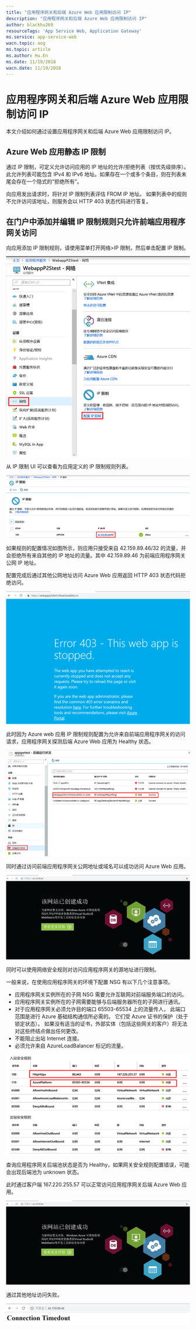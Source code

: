 ```yaml
---
title: "应用程序网关和后端 Azure Web 应用限制访问 IP"
description: "应用程序网关和后端 Azure Web 应用限制访问 IP"
author: blackhu269
resourceTags: 'App Service Web, Application Gateway'
ms.service: app-service-web
wacn.topic: aog
ms.topic: article
ms.author: Hu.En
ms.date: 11/19/2018
wacn.date: 11/19/2018
---
```


# 应用程序网关和后端 Azure Web 应用限制访问 IP

本文介绍如何通过设置应用程序网关和后端 Azure Web 应用限制访问 IP。

## Azure Web 应用静态 IP 限制

通过 IP 限制，可定义允许访问应用的 IP 地址的允许/拒绝列表（按优先级排序）。此允许列表可能包含 IPv4 和 IPv6 地址。如果存在一个或多个条目，则在列表末尾会存在一个隐式的“拒绝所有”。

向应用发出请求时，将针对 IP 限制列表评估 FROM IP 地址。 如果列表中的规则不允许访问该地址，则服务会以 HTTP 403 状态代码进行答复。

## 在门户中添加并编辑 IP 限制规则只允许前端应用程序网关访问

向应用添加 IP 限制规则，请使用菜单打开网络>IP 限制，然后单击配置 IP 限制。

![01](media/aog-app-service-web-howto-limit-access-ip/01.png "01")

从 IP 限制 UI 可以查看为应用定义的 IP 限制规则列表。

![02](media/aog-app-service-web-howto-limit-access-ip/02.png "02")

如果规则的配置情况如图所示，则应用只接受来自 42.159.89.46/32 的流量，并会拒绝所有来自其他的 IP 地址的流量。其中 42.159.89.46 为前端应用程序网关公网 IP 地址。

配置完成后通过其他公网地址访问 Azure Web 应用返回 HTTP 403 状态代码拒绝访问。

![03](media/aog-app-service-web-howto-limit-access-ip/03.png "03")

此时因为 Azure web 应用 IP 限制规则配置为允许来自前端应用程序网关的访问请求，应用程序网关探测后端 Azure Web 应用为 Healthy 状态。

![04](media/aog-app-service-web-howto-limit-access-ip/04.png "04")

同时通过访问前端应用程序网关公网地址或域名可以成功访问 Azure Web 应用。

![05](media/aog-app-service-web-howto-limit-access-ip/05.png "05")

同时可以使用网络安全规则对访问应用程序网关的源地址进行限制。

一般来说，在使用应用程序网关的环境下配置 NSG 有以下几个注意事项。

* 应用程序网关实例所在的子网 NSG 需要允许互联网对前端服务端口的访问。
* 应用程序网关实例所在的子网需要能够与后端服务器所在的子网进行通讯。
* 对于应用程序网关必须允许目的端口 65503-65534 上的流量传人， 此端口范围是进行 Azure 基础结构通信所必需的。 它们受 Azure 证书的保护（处于锁定状态）。 如果没有适当的证书，外部实体（包括这些网关的客户）将无法对这些终结点做出任何更改。
* 不能阻止出站 Internet 连接。
* 必须允许来自 AzureLoadBalancer 标记的流量。

![06](media/aog-app-service-web-howto-limit-access-ip/06.png "06")

查询应用程序网关后端池状态是否为 Healthy，如果网关安全规则配置错误，可能会出现后端池为 unknown 状态。

此时通过客户端 167.220.255.57 可以正常访问应用程序网关后端 Azure Web 应用。

![07](media/aog-app-service-web-howto-limit-access-ip/07.png "07")

通过其他地址访问失败。

![08](media/aog-app-service-web-howto-limit-access-ip/08.png "08")
